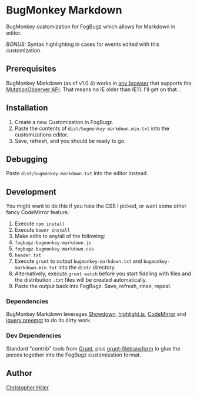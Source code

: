 # BugMonkey Markdown

BugMonkey customization for FogBugz which allows for Markdown in editor.

*BONUS:* Syntax highlighting in cases for events edited with this customization.

## Prerequisites

BugMonkey Markdown (as of v1.0.4) works in [any browser](http://caniuse.com/mutationobserver) that supports the [MutationObserver API](https://developer.mozilla.org/en-US/docs/Web/API/MutationObserver).  That means no IE older than IE11.  I'll get on that...

## Installation

1.  Create a new Customization in FogBugz.
2.  Paste the contents of `dist/bugmonkey-markdown.min.txt` into the customizations editor.
3.  Save, refresh, and you should be ready to go.

## Debugging

Paste `dist/bugmonkey-markdown.txt` into the editor instead.

## Development

You might want to do this if you hate the CSS I picked, or want some other fancy CodeMirror feature.

1.  Execute `npm install`
2.  Execute `bower install`
3.  Make edits to any/all of the following:
  1.  `fogbugz-bugmonkey-markdown.js`
  2.  `fogbugz-bugmonkey-markdown.css`
  3.  `header.txt`
4.  Execute `grunt` to output `bugmonkey-markdown.txt` and `bugmonkey-markdown.min.txt` into the `dist/` directory.
5.  Alternatively, execute `grunt watch` before you start fiddling with files and the distribution `.txt` files will be created automatically.
6.  Paste the output back into FogBugz.  Save, refresh, rinse, repeat.

### Dependencies

BugMonkey Markdown leverages [Showdown](https://github.com/coreyti/showdown), [highlight.js](http://highlightjs.org/), [CodeMirror](http://codemirror.net/) and [jquery.preempt](http://boneskull.github.io/jquery.preempt) to do its dirty work.

### Dev Dependencies

Standard "contrib" tools from [Grunt](http://gruntjs.org), plus [grunt-filetransform](https://github.com/dfernandez79/grunt-filetransform) to glue the pieces together into the FogBugz customization format.

## Author
[Christopher Hiller](http://boneskull.github.io)

